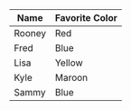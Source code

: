   Name  | Favorite Color
  ------------- | -------------
  Rooney  | Red
  Fred  | Blue
  Lisa  | Yellow
  Kyle  | Maroon
  Sammy  | Blue
